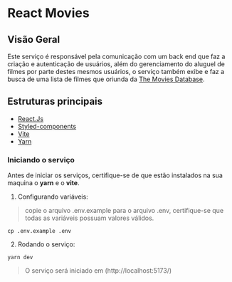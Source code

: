 # React Movies

  ## Visão Geral
Este serviço é responsável pela comunicação com um back end que faz a criação e autenticação de usuários, além
 do gerenciamento do aluguel de filmes por parte destes mesmos usuários, o serviço também exibe e faz a busca de uma lista de filmes que oriunda da [The Movies Database](https://www.themoviedb.org/documentation/api).
## Estruturas principais

- [React.Js](https://react.dev/)
- [Styled-components](https://styled-components.com/)
- [Vite](https://vitejs.dev/)
- [Yarn](https://yarnpkg.com/)


### Iniciando o serviço
Antes de iniciar os serviços, certifique-se de que estão instalados na sua maquina o **yarn** e o **vite**.

1. Configurando variáveis:
> copie o arquivo .env.example para o arquivo .env, certifique-se que todas as variáveis possuam valores válidos.

```shell
cp .env.example .env
```
2. Rodando o serviço:
```shell
yarn dev
```
> O serviço será iniciado em (http://localhost:5173/)
